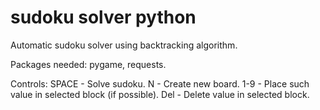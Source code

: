 # sudoku solver python
 Automatic sudoku solver using backtracking algorithm.

 Packages needed: pygame, requests.

 Controls:
 SPACE - Solve sudoku.
 N - Create new board.
 1-9 - Place such value in selected block (if possible).
 Del - Delete value in selected block.
